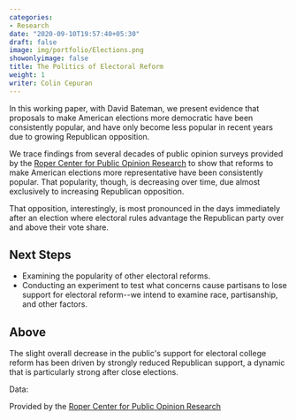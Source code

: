 ```yaml
---
categories:
- Research
date: "2020-09-10T19:57:40+05:30"
draft: false
image: img/portfolio/Elections.png
showonlyimage: false
title: The Politics of Electoral Reform
weight: 1
writer: Colin Cepuran
---
```


In this working paper, with David Bateman, we present evidence that proposals to make American elections more democratic have been consistently popular, and have only become less popular in recent years due to growing Republican opposition.

<!--more-->

We trace findings from several decades of public opinion surveys provided by the [Roper Center for Public Opinion Research](https://ropercenter.cornell.edu/) to show that reforms to make American elections more representative have been consistently popular.  That popularity, though, is decreasing over time, due almost exclusively to increasing Republican opposition.

That opposition, interestingly, is most pronounced in the days immediately after an election where electoral rules advantage the Republican party over and above their vote share.

## Next Steps

- Examining the popularity of other electoral reforms.
- Conducting an experiment to test what concerns cause partisans to lose support for electoral reform--we intend to examine race, partisanship, and other factors.

## Above

The slight overall decrease in the public's support for electoral college reform has been driven by strongly reduced Republican support, a dynamic that is particularly strong after close elections.

Data:

Provided by the [Roper Center for Public Opinion Research](https://ropercenter.cornell.edu/)